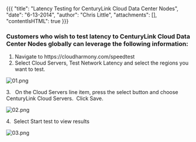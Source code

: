 {{{
  "title": "Latency Testing for CenturyLink Cloud Data Center Nodes",
  "date": "6-13-2014",
  "author": "Chris Little",
  "attachments": [],
  "contentIsHTML": true
}}}

<h3>Customers who wish to test latency to CenturyLink Cloud Data Center Nodes globally can leverage the following information:</h3>
<ol>
  <li>Navigate to&nbsp;https://cloudharmony.com/speedtest</li>
  <li>Select Cloud Servers, Test Network Latency and select the regions you want to test.</li>
</ol>
<p><img src="https://t3n.zendesk.com/attachments/token/3sMg1cSW0hsepMfFqBbddWqNz/?name=01.png" alt="01.png" />
</p>
<p>3. &nbsp; On the Cloud Servers line item, press the select button and choose CenturyLink Cloud Servers. &nbsp;Click Save.</p>
<p><img src="https://t3n.zendesk.com/attachments/token/Jso0uMARu3rQwE94jvD5Wd2Gj/?name=02.png" alt="02.png" />
</p>
<p>4. &nbsp;Select Start test to view results</p>
<p><img src="https://t3n.zendesk.com/attachments/token/oXCebK6NSB35NL1QdmX7naEbo/?name=03.png" alt="03.png" />
</p>